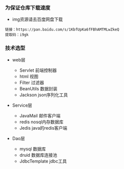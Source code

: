 ### 为保证仓库下载速度

- img资源请去百度网盘下载

```
链接：https://pan.baidu.com/s/1KbfUpKa6fFBhAMTMLwZkeQ 
提取码：i9gk 
```

### 技术选型

- web层 
    - Servlet 前端控制器
    - html 视图
    - Filter 过滤器
    - BeanUtils 数据封装
    - Jackson json序列化工具
- Service层
    - JavaMail 邮件客户端
    - redis nosql内存数据库
    - Jedis java的redis客户端
    
- Dao层
    - mysql 数据库
    - druid 数据库连接池
    - JdbcTemplate jdbc工具